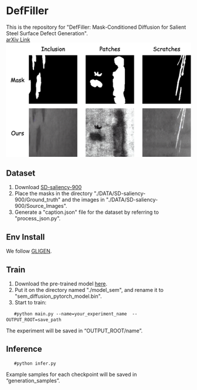 # DefFiller
This is the repository for "DefFiller: Mask-Conditioned Diffusion for Salient Steel Surface Defect Generation".  
[arXiv Link](https://arxiv.org/abs/2412.15570)
![input-output](https://github.com/CC-T/DefFiller/blob/main/assets/input-output.jpg)

## Dataset
1. Download [SD-saliency-900](https://drive.google.com/file/d/1yQdfow1-WvDilQTZ1zj1EbbErN1DksVF/view?usp=sharing)
2. Place the masks in the directory "./DATA/SD-saliency-900/Ground_truth" and the images in "./DATA/SD-saliency-900/Source_Images".
3. Generate a "caption.json" file for the dataset by referring to "process_json.py".

## Env Install
We follow [GLIGEN](https://github.com/gligen/GLIGEN).

## Train
1. Download the pre-trained model [here](https://huggingface.co/gligen/gligen-generation-sem/blob/main/diffusion_pytorch_model.bin).
2. Put it on the directory named "./model_sem", and rename it to "sem_diffusion_pytorch_model.bin".
3. Start to train:
```
   #python main.py --name=your_experiment_name  -- OUTPUT_ROOT=save_path
```
The experiment will be saved in “OUTPUT_ROOT/name”.

## Inference
```
   #python infer.py
```
Example samples for each checkpoint will be saved in “generation_samples”.


